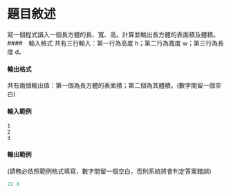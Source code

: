 # 題目敘述

寫一個程式讀入一個長方體的長、寬、高。計算並輸出長方體的表面積及體積。
####　輸入格式
共有三行輸入：第一行為高度 h；第二行為寬度 w；第三行為長度 d。
#### 輸出格式
共有兩個輸出值：第一個為長方體的表面積；第二個為其體積。(數字間留一個空白)
#### 輸入範例
```
1
2
3
```
#### 輸出範例
(請務必依照範例格式填寫，數字間留一個空白，否則系統將會判定答案錯誤)
```C
22 6
```
